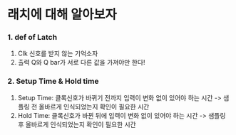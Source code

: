 # 래치에 대해 알아보자

### 1. def of Latch
1. Clk 신호를 받지 않는 기억소자
2. 출력 Q와 Q bar가 서로 다른 값을 가져야만 한다!

### 2. Setup Time & Hold time
1. Setup Time: 클록신호가 바뀌기 전까지 입력이 변화 없이 있어야 하는 시간
   -> 샘플링 전 올바르게 인식되었는지 확인이 필요한 시간
2. Hold Time: 클록신호가 바뀐 뒤에 입력이 변화 없이 있어야 하는 시간
   -> 샘플링 후 올바르게 인식되었는지 확인이 필요한 시간

### 
